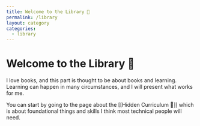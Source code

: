 ```yaml
---
title: Welcome to the Library 🌱
permalink: /library
layout: category
categories:
  - library
---
```


# Welcome to the Library  🌱

I love books, and this part is thought to be about books and learning. Learning can happen in many circumstances, and I will present what works for me.

You can start by going to the page about the [[Hidden Curriculum 🌱]] which is about foundational things and skills I think most technical people will need.
